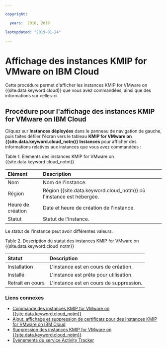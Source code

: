 ```yaml
---

copyright:

  years:  2016, 2019

lastupdated: "2019-01-24"

---
```


# Affichage des instances KMIP for VMware on IBM Cloud

Cette procédure permet d'afficher les instances KMIP for VMware on {{site.data.keyword.cloud}} que vous avez commandées, ainsi que des informations sur celles-ci.

## Procédure pour l'affichage des instances KMIP for VMware on IBM Cloud

Cliquez sur **Instances déployées** dans le panneau de navigation de gauche, puis faites défiler l'écran vers le tableau **KMIP for VMware on {{site.data.keyword.cloud_notm}} Instances** pour afficher des informations relatives aux instances que vous avez commandées :

Table 1. Eléments des instances KMIP for VMware on {{site.data.keyword.cloud_notm}}

| Elément        | Description       |  
|:----------- |:----------------- |
| Nom | Nom de l'instance. |
| Région | Région {{site.data.keyword.cloud_notm}} où l'instance est hébergée. |
| Heure de création | Date et heure de création de l'instance. |  
| Statut | Statut de l'instance. |

Le statut de l'instance peut avoir différentes valeurs.

Table 2. Description du statut des instances KMIP for VMware on {{site.data.keyword.cloud_notm}}

| Statut        | Description       |
|:------------- |:------------- |
| Installation | L'instance est en cours de création. |
| Installé | L'instance est prête pour utilisation. |
| Retrait en cours | L'instance est en cours de suppression. |

### Liens connexes

* [Commande des instances KMIP for VMware on {{site.data.keyword.cloud_notm}}](/docs/services/vmwaresolutions/services/kmip_standalone_ordering.html)
* [Ajout, affichage et suppression de certificats pour des instances KMIP for VMware on IBM Cloud ](/docs/services/vmwaresolutions/services/kmip_standalone_addingdeletingcert.html)
* [Suppression des instances KMIP for VMware on {{site.data.keyword.cloud_notm}}](/docs/services/vmwaresolutions/services/kmip_standalone_deleting.html)
* [Evénements du service Activity Tracker](/docs/services/vmwaresolutions/vmonic/at-events.html)
